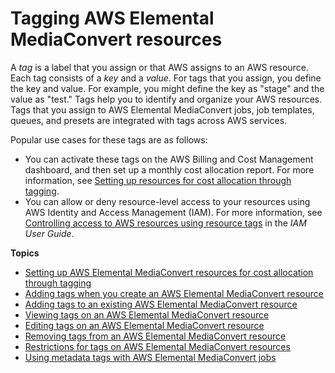 # Tagging AWS Elemental MediaConvert resources<a name="tagging-mediaconvert-resources"></a>

A *tag* is a label that you assign or that AWS assigns to an AWS resource\. Each tag consists of a *key* and a *value*\. For tags that you assign, you define the key and value\. For example, you might define the key as "stage" and the value as "test\." Tags help you to identify and organize your AWS resources\. Tags that you assign to AWS Elemental MediaConvert jobs, job templates, queues, and presets are integrated with tags across AWS services\.

Popular use cases for these tags are as follows:
+ You can activate these tags on the AWS Billing and Cost Management dashboard, and then set up a monthly cost allocation report\. For more information, see [Setting up resources for cost allocation through tagging](setting-up-resources-for-catt.md)\.
+ You can allow or deny resource\-level access to your resources using AWS Identity and Access Management \(IAM\)\. For more information, see [Controlling access to AWS resources using resource tags](https://docs.aws.amazon.com/IAM/latest/UserGuide/access_tags.html) in the *IAM User Guide*\.

**Topics**
+ [Setting up AWS Elemental MediaConvert resources for cost allocation through tagging](setting-up-resources-for-catt.md)
+ [Adding tags when you create an AWS Elemental MediaConvert resource](add-tags-on-create.md)
+ [Adding tags to an existing AWS Elemental MediaConvert resource](add-tags-to-existing.md)
+ [Viewing tags on an AWS Elemental MediaConvert resource](view-tags-on-resource.md)
+ [Editing tags on an AWS Elemental MediaConvert resource](edit-tags-on-resource.md)
+ [Removing tags from an AWS Elemental MediaConvert resource](remove-tags-from-resource.md)
+ [Restrictions for tags on AWS Elemental MediaConvert resources](resource-tagging-restrictions.md)
+ [Using metadata tags with AWS Elemental MediaConvert jobs](user-metadata-tags.md)